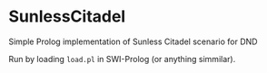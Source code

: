 # SunlessCitadel
Simple Prolog implementation of Sunless Citadel scenario for DND

Run by loading `load.pl` in SWI-Prolog (or anything simmilar).

